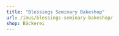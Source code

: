 ```yaml
---
title: "Blessings Seminary Bakeshop"
url: /imus/blessings-seminary-bakeshop/
shop: Bäckerei
---
```

